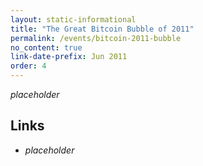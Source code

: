 ```yaml
---
layout: static-informational
title: "The Great Bitcoin Bubble of 2011"
permalink: /events/bitcoin-2011-bubble
no_content: true
link-date-prefix: Jun 2011
order: 4
---
```


_placeholder_

## Links

* _placeholder_
